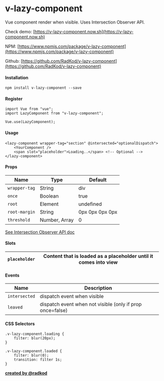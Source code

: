 
  

# v-lazy-component

  

Vue component render when visible. Uses Intersection Observer API. 

Check demo: [https://v-lazy-component.now.sh](https://v-lazy-component.now.sh)

NPM: [https://www.npmjs.com/package/v-lazy-component](https://www.npmjs.com/package/v-lazy-component)

Github: [https://github.com/RadKod/v-lazy-component](https://github.com/RadKod/v-lazy-component)

#### Installation

    npm install v-lazy-component --save

#### Register

    import Vue from "vue";
    import LazyComponent from "v-lazy-component";
    
    Vue.use(LazyComponent);

  
#### Usage

    <lazy-component wrapper-tag="section" @intersected="optionalDispatch">
	    <YourComponent />
	    <span slot="placeholder">Loading..</span> <!-- Optional -->
    </lazy-component>

#### Props

|Name|Type|Default 
|--|--|--|
|`wrapper-tag` |String | div
|`once` |Boolean | true
|`root` |Element | undefined
|`root-margin` |String | 0px 0px 0px 0px
|`threshold` |Number, Array| 0
[See Intersection Observer API doc](https://developer.mozilla.org/en-US/docs/Web/API/Intersection_Observer_API#Intersection_observer_options)

#### Slots
|`placeholder`| Content that is loaded as a placeholder until it comes into view  |
|--|--|

#### Events
|Name|Description| 
|--|--|
|`intersected`| dispatch event when visible|
|`leaved`| dispatch event when not visible (only if prop once=false)|

#### CSS Selectors

    .v-lazy-component.loading {
	    filter: blur(20px);
    }
    
    .v-lazy-component.loaded {
	    filter: blur(0);
	    transition: filter 1s;
    }


 **[created by @radkod](https://radkod.com)**
